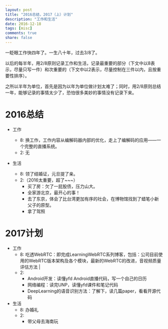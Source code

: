 ```yaml
---
layout: post
title: "2016总结，2017（上）计划"
description: "工作和生活"
date: 2016-12-18
tags: [misc]
comments: true
share: false
---
```


一眨眼工作快四年了。一生八十年，过去3/8了。

以后的每半年，用2/8原则记录工作和生活，记录最重要的部分（下文中以8表示，尽量只写一件）和次重要的（下文中以2表示，尽量控制在三件以内，且按重要性排序）。

之所以半年为单位，首先是因为以年为单位做计划太难了；同时，用2/8原则总结一年，能够记录的事情太少了，恐怕很多美妙的事情没有记录下来。

# 2016总结
 * 工作
   * 8: 换工作，工作内容从编解码器内部的优化，走上了编解码的应用——一个完整的直播系统。
   * 2: 无

 * 生活
   * 8: 领了结婚证，元旦提了亲。 
   * 2:（2016太重要，超了~~~）
     * 买了房：欠了一屁股债，压力山大。 
     * 全家游北京，最开心的事！ 
     * 去了东京，体会了比台湾更加有序的社会，在博物馆找到了蜡笔小新父子的原型。
     * 拿了驾照 
  
# 2017计划
 * 工作
   * 8: 吃透WebRTC：即完成LearningWebRTC系列博客，包括：公司目前使用的WebRTC版本架构及各个模块，最新的WebRTC的改进，音视频质量评估方法 |
   * 2:
     * Android开发：读懂yfd Android直播代码，写一个自己的日历 
     * 网络编程：读完UNP，读懂yfd课件和笔记代码 
     * DeepLearning的语音识别方法：了解下，读几篇paper，看看开源代码 
 * 生活
   * 8: 办婚礼 
   * 2: 
     * 带父母去海南玩 


